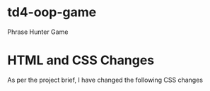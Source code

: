 # td4-oop-game
 Phrase Hunter Game

# HTML and CSS Changes
As per the project brief, I have changed the following CSS changes
